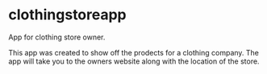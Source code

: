 # clothingstoreapp
App for clothing store owner. 

This app was created to show off the prodects for a clothing company. The app will take you to the owners website along with the location of the store. 
